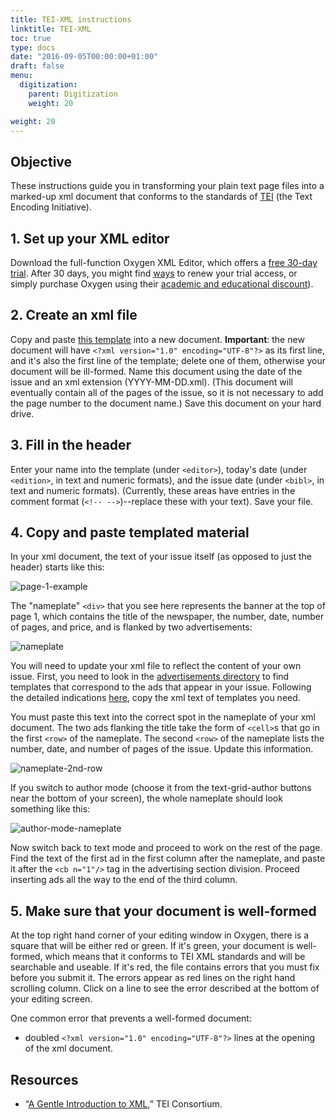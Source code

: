 ```yaml
---
title: TEI-XML instructions
linktitle: TEI-XML
toc: true
type: docs
date: "2016-09-05T00:00:00+01:00"
draft: false
menu:
  digitization:
    parent: Digitization
    weight: 20

weight: 20
---
```


## Objective
These instructions guide you in transforming your plain text page files into a marked-up xml document that conforms to the standards of [TEI](http://www.tei-c.org) (the Text Encoding Initiative).

## 1. Set up your XML editor
Download the full-function Oxygen XML Editor, which offers a [free 30-day trial](http://www.oxygenxml.com/xml_editor/register.html). After 30 days, you might find [ways](https://10minutemail.com/) to renew your trial access, or simply purchase Oxygen using their [academic and educational discount](http://oxygenxml.com/academic/)).

## 2. Create an xml file
Copy and paste [this template](https://raw.githubusercontent.com/dig-eg-gaz/boilerplates/master/empty-issue.xml) into a new document. **Important**: the new document will have `<?xml version="1.0" encoding="UTF-8"?>` as its first line, and it's also the first line of the template; delete one of them, otherwise your document will be ill-formed. Name this document using the date of the issue and an xml extension (YYYY-MM-DD.xml). (This document will eventually contain all of the pages of the issue, so it is not necessary to add the page number to the document name.) Save this document on your hard drive.

## 3. Fill in the header
Enter your name into the template (under `<editor>`), today's date (under `<edition>`, in text and numeric formats), and the issue date (under `<bibl>`, in text and numeric formats). (Currently, these areas have entries in the comment format (`<!-- -->`)--replace these with your text). Save your file.

## 4. Copy and paste templated material
In your xml document, the text of your issue itself (as opposed to just the header) starts like this:

![page-1-example](/img/page-1-example.png)

The "nameplate" `<div>` that you see here represents the banner at the top of page 1, which contains the title of the newspaper, the number, date, number of pages, and price, and is flanked by two advertisements: 

![nameplate](/img/nameplate.png)

You will need to update your xml file to reflect the content of your own issue. First, you need to look in the [advertisements directory](/issues/advertisements) to find templates that correspond to the ads that appear in your issue. Following the detailed indications [here](/how-to/digitization/templating-instructions/), copy the xml text of templates you need.

You must paste this text into the correct spot in the nameplate of your xml document. The two ads flanking the title take the form of `<cell>`s that go in the first `<row>` of the nameplate. The second `<row>` of the nameplate lists the number, date, and number of pages of the issue. Update this information.

![nameplate-2nd-row](/img/nameplate-2nd-row.png)

If you switch to author mode (choose it from the text-grid-author buttons near the bottom of your screen), the whole nameplate should look something like this:

![author-mode-nameplate](/img/author-mode-nameplate.png)

Now switch back to text mode and proceed to work on the rest of the page. Find the text of the first ad in the first column after the nameplate, and paste it after the `<cb n="1"/>` tag in the advertising section division. Proceed inserting ads all the way to the end of the third column.

## 5. Make sure that your document is well-formed
At the top right hand corner of your editing window in Oxygen, there is a square that will be either red or green. If it's green, your document is well-formed, which means that it conforms to TEI XML standards and will be searchable and useable. If it's red, the file contains errors that you must fix before you submit it. The errors appear as red lines on the right hand scrolling column. Click on a line to see the error described at the bottom of your editing screen.

One common error that prevents a well-formed document:

- doubled `<?xml version="1.0" encoding="UTF-8"?>` lines at the opening of the xml document.

## Resources
- “[A Gentle Introduction to XML](http://www.tei-c.org/release/doc/tei-p5-doc/en/html/SG.html),” TEI Consortium.
